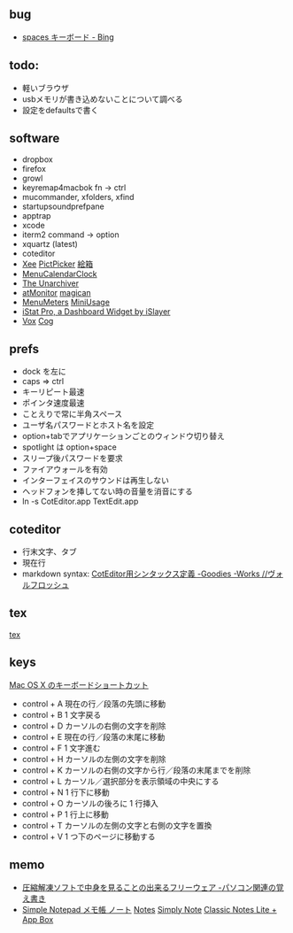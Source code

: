 ## bug

* [spaces キーボード - Bing](http://www.bing.com/search?q=spaces%20%E3%82%AD%E3%83%BC%E3%83%9C%E3%83%BC%E3%83%89)

## todo:

* 軽いブラウザ
* usbメモリが書き込めないことについて調べる
* 設定をdefaultsで書く

## software

* dropbox
* firefox
* growl
* keyremap4macbok fn -> ctrl
* mucommander, xfolders, xfind
* startupsoundprefpane
* apptrap
* xcode
* iterm2 command -> option
* xquartz (latest)
* coteditor
* [Xee](http://wakaba.c3.cx/s/apps/xee.html)
[PictPicker](http://www.geocities.jp/kwhr0/)
[絵箱](http://nekobooks.com/tools/ebako/)
* [MenuCalendarClock](http://www.objectpark.net/mcc.html)
* [The Unarchiver](http://wakaba.c3.cx/s/apps/unarchiver.html)
* [atMonitor](http://www.atpurpose.com/atMonitor/) [magican](http://www.magicansoft.com/help/magican-monitor.html)
* [MenuMeters](http://www.ragingmenace.com/software/menumeters/index.html) [MiniUsage](http://nsek.net/SYW/software/japanese/miniusage/index.html)
* [iStat Pro, a Dashboard Widget by iSlayer](http://www.islayer.com/apps/istatpro/)
* [Vox](http://voxapp.didgeroo.com/index.html) [Cog](http://cogx.org/)

## prefs

* dock を左に
* caps => ctrl
* キーリピート最速
* ポインタ速度最速
* ことえりで常に半角スペース
* ユーザ名パスワードとホスト名を設定
* option+tabでアプリケーションごとのウィンドウ切り替え
* spotlight は option+space
* スリープ後パスワードを要求
* ファイアウォールを有効
* インターフェイスのサウンドは再生しない
* ヘッドフォンを挿してない時の音量を消音にする
* ln -s CotEditor.app TextEdit.app

## coteditor

* 行末文字、タブ
* 現在行
* markdown syntax: [CotEditor用シンタックス定義 -Goodies -Works //ヴォルフロッシュ](http://wolfrosch.com/works/goodies/coteditor_syntax)

## tex

[tex](tex.html)

## keys

[Mac OS X のキーボードショートカット](http://support.apple.com/kb/HT1343?viewlocale=ja_JP&locale=ja_JP)

* control + A 現在の行／段落の先頭に移動
* control + B 1 文字戻る
* control + D カーソルの右側の文字を削除
* control + E 現在の行／段落の末尾に移動
* control + F 1 文字進む
* control + H カーソルの左側の文字を削除
* control + K カーソルの右側の文字から行／段落の末尾までを削除
* control + L カーソル／選択部分を表示領域の中央にする
* control + N 1 行下に移動
* control + O カーソルの後ろに 1 行挿入
* control + P 1 行上に移動
* control + T カーソルの左側の文字と右側の文字を置換
* control + V 1 つ下のページに移動する

## memo

* [圧縮解凍ソフトで中身を見ることの出来るフリーウェア -パソコン関連の覚え書き](http://oldmacuser.blog75.fc2.com/blog-entry-68.html)
* [Simple Notepad メモ帳 ノート](https://play.google.com/store/apps/details?id=org.mightyfrog.android.simplenotepad&feature=search_result)
[Notes](https://play.google.com/store/apps/details?id=nl.jacobras.notes&feature=search_result)
[Simply Note](https://play.google.com/store/apps/details?id=it.sephiroth.inotes&feature=search_result)
[Classic Notes Lite + App Box](https://play.google.com/store/apps/details?id=com.flufflydelusions.app.enotesclassiclite&feature=related_apps)
